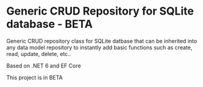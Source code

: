 # Generic CRUD Repository for SQLite database - BETA

Generic CRUD repository class for SQLite datbase that can be inherited into any data model repository to instantly add basic functions such as create, read, update, delete, etc..

Based on .NET 6 and EF Core

This project is in BETA
